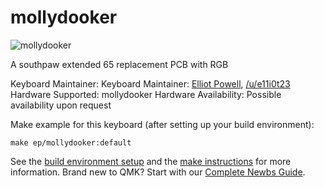 # mollydooker

![mollydooker]()

A southpaw extended 65 replacement PCB with RGB

Keyboard Maintainer: Keyboard Maintainer: [Elliot Powell](https://github.com/e11i0t23), [/u/e11i0t23](https://reddit.com/u/e11i0t23)  
Hardware Supported: mollydooker
Hardware Availability: Possible availability upon request   

Make example for this keyboard (after setting up your build environment):

    make ep/mollydooker:default

See the [build environment setup](https://docs.qmk.fm/#/getting_started_build_tools) and the [make instructions](https://docs.qmk.fm/#/getting_started_make_guide) for more information. Brand new to QMK? Start with our [Complete Newbs Guide](https://docs.qmk.fm/#/newbs).
